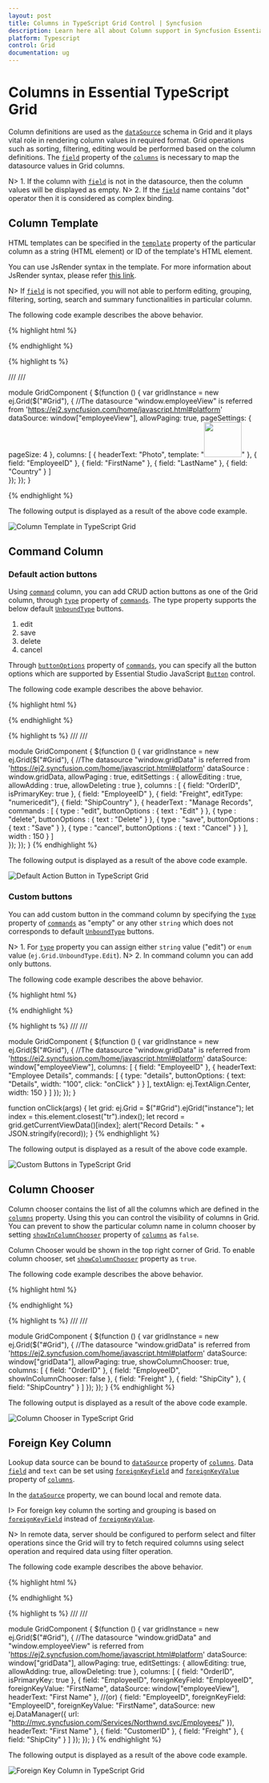 ```yaml
---
layout: post
title: Columns in TypeScript Grid Control | Syncfusion
description: Learn here all about Column support in Syncfusion Essential TypeScript Grid control, its elements, and more.
platform: Typescript
control: Grid
documentation: ug
--- 
```

# Columns in Essential TypeScript Grid

Column definitions are used as the [`dataSource`](https://help.syncfusion.com/api/js/ejgrid#members:datasource "dataSource") schema in Grid and it plays vital role in rendering column values in required format. Grid operations such as sorting, filtering, editing would be performed based on the column definitions. The [`field`](https://help.syncfusion.com/api/js/ejgrid#members:columns-field "field") property of the [`columns`](https://help.syncfusion.com/api/js/ejgrid#members:columns "columns") is necessary to map the datasource values in Grid columns.

N> 1. If the column with [`field`](https://help.syncfusion.com/api/js/ejgrid#members:columns-field "field") is not in the datasource, then the column values will be displayed as empty.
N> 2. If the [`field`](https://help.syncfusion.com/api/js/ejgrid#members:columns-field "field") name contains "dot" operator then it is considered as complex binding.

## Column Template

HTML templates can be specified in the [`template`](https://help.syncfusion.com/api/js/ejgrid#members:columns-template "template") property of the particular column as a string (HTML element) or ID of the template's HTML element.

You can use JsRender syntax in the template. For more information about JsRender syntax, please refer [this link](https://www.jsviews.com/#jsrapi "this link"). 

N> If [`field`](https://help.syncfusion.com/api/js/ejgrid#members:columns-field "field") is not specified, you will not able to perform editing, grouping, filtering, sorting, search and summary functionalities in particular column.

The following code example describes the above behavior.


{% highlight html %}

<div id="Grid"></div>

{% endhighlight %}

{% highlight ts  %}

/// <reference path="tsfiles/jquery.d.ts" />
/// <reference path="tsfiles/ej.web.all.d.ts" />

module GridComponent {
    $(function () {
        var gridInstance = new ej.Grid($("#Grid"), {
            //The datasource "window.employeeView" is referred from 'https://ej2.syncfusion.com/home/javascript.html#platform'
            dataSource: window["employeeView"],
                allowPaging: true,
                pageSettings: {
                    pageSize: 4
                },
                columns: [
                    { headerText: "Photo", template: "<img style='width: 75px; height: 70px' src='Employees/{{"{{"}}:EmployeeID{{}}}}.png'  />" },
                    { field: "EmployeeID" },
                    { field: "FirstName" },
                    { field: "LastName" },
                    { field: "Country" }
                ]       
      });
    });
}

{% endhighlight %}


The following output is displayed as a result of the above code example.

![Column Template in TypeScript Grid](columns_images/columns_img1.png)

## Command Column

### Default action buttons

Using [`command`](https://help.syncfusion.com/api/js/ejgrid#members:columns-commands "command") column, you can add CRUD action buttons as one of the Grid column, through [`type`](https://help.syncfusion.com/api/js/ejgrid#members:columns-commands-type "type") property of [`commands`](https://help.syncfusion.com/api/js/ejgrid#members:columns-commands "commands"). The type property supports the below default [`UnboundType`](https://help.syncfusion.com/api/js/ejgrid#members:columns-commands-type "UnboundType") buttons.

1. edit
2. save
3. delete
4. cancel

Through [`buttonOptions`](https://help.syncfusion.com/api/js/ejgrid#members:columns-commands-buttonoptions "buttonOptions") property of [`commands`](https://help.syncfusion.com/api/js/ejgrid#members:columns-commands "commands"), you can specify all the button options which are supported by Essential Studio JavaScript [`Button`](https://help.syncfusion.com/api/js/ejbutton "Button") control. 

The following code example describes the above behavior.

{% highlight html %}
<div id="Grid"></div>
{% endhighlight %}

{% highlight ts %}
/// <reference path="tsfiles/jquery.d.ts" />
/// <reference path="tsfiles/ej.web.all.d.ts" />

module GridComponent {
    $(function () {
        var gridInstance = new ej.Grid($("#Grid"), {
            //The datasource "window.gridData" is referred from 'https://ej2.syncfusion.com/home/javascript.html#platform'
		dataSource : window.gridData,
		allowPaging : true,
		editSettings : {
			allowEditing : true,
			allowAdding : true,
			allowDeleting : true
		},
		columns : [
			{ field: "OrderID", isPrimaryKey: true },
			{ field: "EmployeeID" },
			{ field: "Freight", editType: "numericedit"},
			{ field: "ShipCountry" },
			{
				headerText : "Manage Records",
				commands : [
					{ type : "edit", buttonOptions : { text : "Edit" } },
					{ type : "delete", buttonOptions : { text : "Delete" } },
					{ type : "save", buttonOptions : { text : "Save" } }, 
					{ type : "cancel", buttonOptions : { text : "Cancel" } }
				],
				width : 150
			}
		]      
      });
    });
}
{% endhighlight %}

The following output is displayed as a result of the above code example.

![Default Action Button in TypeScript Grid](columns_images/columns_img17.png)


### Custom buttons

You can add custom button in the command column by specifying the [`type`](https://help.syncfusion.com/api/js/ejgrid#members:columns-commands-type "type") property of [`commands`](https://help.syncfusion.com/api/js/ejgrid#members:columns-commands "commands") as "empty" or any other `string` which does not corresponds to default [`UnboundType`](https://help.syncfusion.com/api/js/ejgrid#members:columns-commands-type "UnboundType") buttons.

N> 1. For [`type`](https://help.syncfusion.com/api/js/ejgrid#members:columns-commands-type "type") property you can assign either `string` value ("edit") or `enum` value (`ej.Grid.UnboundType.Edit`).
N> 2. In command column you can add only buttons.

The following code example describes the above behavior.

{% highlight html %}
<div id="Grid"></div>
{% endhighlight %}

{% highlight ts %}
/// <reference path="tsfiles/jquery.d.ts" />
/// <reference path="tsfiles/ej.web.all.d.ts" />

module GridComponent {
    $(function () {
        var gridInstance = new ej.Grid($("#Grid"), {
                //The datasource "window.gridData" is referred from 'https://ej2.syncfusion.com/home/javascript.html#platform'
                dataSource: window["employeeView"],
                columns: [
                    { field: "EmployeeID" },
                    {
                        headerText: "Employee Details",
                        commands: [
                            { type: "details", buttonOptions: { text: "Details", width: "100", click: "onClick" } }
                        ],
                        textAlign: ej.TextAlign.Center,
                        width: 150
                    }
                ]
            });
    });
}

function onClick(args) {
	let grid: ej.Grid = $("#Grid").ejGrid("instance");
    let index = this.element.closest("tr").index();
    let record = grid.getCurrentViewData()[index];
    alert("Record Details: " + JSON.stringify(record));
}
{% endhighlight %}

The following output is displayed as a result of the above code example.

![Custom Buttons in TypeScript Grid](columns_images/columns_img18.png)


## Column Chooser

Column chooser contains the list of all the columns which are defined in the [`columns`](https://help.syncfusion.com/api/js/ejgrid#members:columns "columns") property. Using this you can control the visibility of columns in Grid. You can prevent to show the particular column name in column chooser by setting [`showInColumnChooser`](https://help.syncfusion.com/api/js/ejgrid#members:showcolumnchooser "showInColumnChooser") property of [`columns`](https://help.syncfusion.com/api/js/ejgrid#members:columns "columns") as `false`. 



Column Chooser would be shown in the top right corner of Grid. To enable column chooser, set [`showColumnChooser`](https://help.syncfusion.com/api/js/ejgrid#members:showcolumnchooser "showColumnChooser") property as `true`. 

The following code example describes the above behavior.

{% highlight html %}
<div id="Grid"></div>
{% endhighlight %}

{% highlight ts %}
/// <reference path="tsfiles/jquery.d.ts" />
/// <reference path="tsfiles/ej.web.all.d.ts" />

module GridComponent {
    $(function () {
        var gridInstance = new ej.Grid($("#Grid"), {
            //The datasource "window.gridData" is referred from 'https://ej2.syncfusion.com/home/javascript.html#platform'
            dataSource: window["gridData"],
            allowPaging: true,
            showColumnChooser: true,
            columns: [
                { field: "OrderID" },
                { field: "EmployeeID", showInColumnChooser: false },
                { field: "Freight" },
                { field: "ShipCity" },
                { field: "ShipCountry" }
            ]
        });
    });
}
{% endhighlight %}

The following output is displayed as a result of the above code example.

![Column Chooser in TypeScript Grid](columns_images/columns_img19.png)


## Foreign Key Column

Lookup data source can be bound to [`dataSource`](https://help.syncfusion.com/api/js/ejgrid#members:datasource "dataSource") property of [`columns`](https://help.syncfusion.com/api/js/ejgrid#members:columns "columns"). Data [`field`](https://help.syncfusion.com/api/js/ejgrid#members:columns-field "field") and `text` can be set using [`foreignKeyField`](https://help.syncfusion.com/api/js/ejgrid#members:columns-foreignkeyfield "foreignKeyField") and [`foreignKeyValue`](https://help.syncfusion.com/api/js/ejgrid#members:columns-foreignkeyvalue "foreignKeyValue") property of [`columns`](https://help.syncfusion.com/api/js/ejgrid#members:columns "columns").

In the [`dataSource`](https://help.syncfusion.com/api/js/ejgrid#members:datasource "dataSource") property, we can bound local and remote data.

I> For foreign key column the sorting and grouping is based on [`foreignKeyField`](https://help.syncfusion.com/api/js/ejgrid#members:columns-foreignkeyfield "foreignKeyField") instead of [`foreignKeyValue`](https://help.syncfusion.com/api/js/ejgrid#members:columns-foreignkeyvalue "foreignKeyValue").

N> In remote data, server should be configured to perform select and filter operations since the Grid will try to fetch required columns using select operation and required data using filter operation.

The following code example describes the above behavior.

{% highlight html %}
<div id="Grid"></div>
{% endhighlight %}

{% highlight ts %}
/// <reference path="tsfiles/jquery.d.ts" />
/// <reference path="tsfiles/ej.web.all.d.ts" />

module GridComponent {
    $(function () {
        var gridInstance = new ej.Grid($("#Grid"), {
            //The datasource "window.gridData" and "window.employeeView" is referred from 'https://ej2.syncfusion.com/home/javascript.html#platform'
            dataSource: window["gridData"],
            allowPaging: true,
            editSettings: {
                allowEditing: true,
                allowAdding: true,
                allowDeleting: true
            },
            columns: [
                { field: "OrderID", isPrimaryKey: true },
                { field: "EmployeeID", foreignKeyField: "EmployeeID", foreignKeyValue: "FirstName", dataSource: window["employeeView"], headerText: "First Name" },
                //(or)
                { field: "EmployeeID", foreignKeyField: "EmployeeID", foreignKeyValue: "FirstName", dataSource: new ej.DataManager({ url: "http://mvc.syncfusion.com/Services/Northwnd.svc/Employees/" }), headerText: "First Name" },
                { field: "CustomerID" },
                { field: "Freight" },
                { field: "ShipCity" }
            ]
        });
    });
}
{% endhighlight %}

The following output is displayed as a result of the above code example.

![Foreign Key Column in TypeScript Grid](columns_images/columns_img20.png)